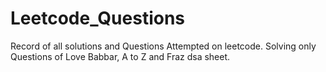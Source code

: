  # Leetcode_Questions
Record of all solutions and Questions Attempted on leetcode.
Solving only Questions of Love Babbar, A to Z and  Fraz dsa sheet.    
 
  
  
